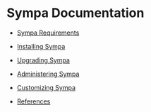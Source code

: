 Sympa Documentation
===================

- [Sympa Requirements](requirements.md)
- [Installing Sympa](install.md)
- [Upgrading Sympa](upgrade.md)
- [Administering Sympa](admin.md)
- [Customizing Sympa](customize.md)

- [References](references.md)

